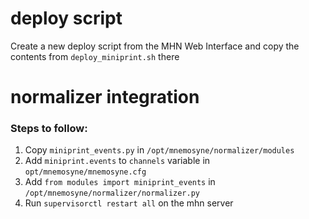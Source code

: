 # deploy script

Create a new deploy script from the MHN Web Interface and copy the contents from `deploy_miniprint.sh` there

# normalizer integration

### Steps to follow:

1. Copy `miniprint_events.py` in `/opt/mnemosyne/normalizer/modules`
2. Add `miniprint.events` to `channels` variable in `opt/mnemosyne/mnemosyne.cfg` 
3. Add `from modules import miniprint_events` in `/opt/mnemosyne/normalizer/normalizer.py`
3. Run `supervisorctl restart all` on the mhn server
